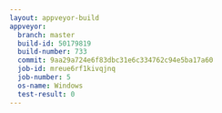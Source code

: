 ```yaml
---
layout: appveyor-build
appveyor:
  branch: master
  build-id: 50179819
  build-number: 733
  commit: 9aa29a724e6f83dbc31e6c334762c94e5ba17a60
  job-id: mreue6rf1kivqjnq
  job-number: 5
  os-name: Windows
  test-result: 0
---
```

